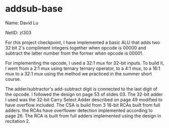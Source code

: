 # addsub-base
Name: David Lu

NetID: zl303

For this project checkpoint, I have implemented a basic ALU that adds two 32 bit 2's compliment integers together when opcode is  00000 and subtract the latter number from the former when opcode is 00001.

For implementing the opcode, I used a 32:1 mux for 32-bit inputs. To build it, I went from a 2:1 mux using ternary ternary operator, to a 4:1 mux, to a 16:1 mux to a 32:1 mux using the method we practiced in the summer short course.

The adder/subtractor's add-subtract digit is connected to the last digit of the opcode. I followed the design on page 53 of slides 03. The 32-bit adder I used was the 32-bit Carry Select Adder described on page 49 modified to have overflow included. The CSA is build from 3 16-bit RCAs built from full adders. the RCAs have overflower detection implemented according to page 26. The RCA is built from full adders implemented using the design in recitation 2. 